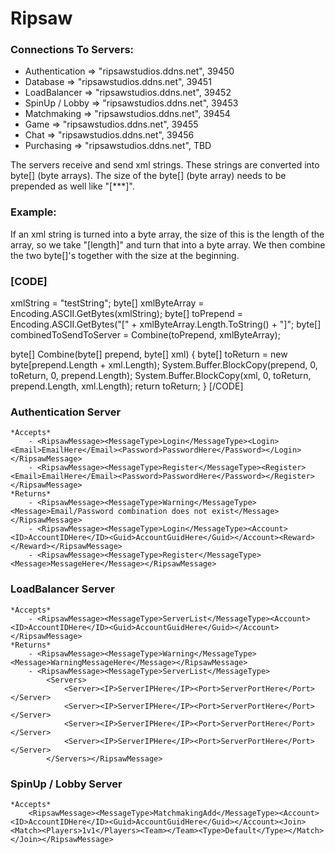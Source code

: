 # Ripsaw

### Connections To Servers:
* Authentication => "ripsawstudios.ddns.net", 39450
* Database => "ripsawstudios.ddns.net", 39451
* LoadBalancer => "ripsawstudios.ddns.net", 39452
* SpinUp / Lobby => "ripsawstudios.ddns.net", 39453
* Matchmaking => "ripsawstudios.ddns.net", 39454
* Game => "ripsawstudios.ddns.net", 39455
* Chat => "ripsawstudios.ddns.net", 39456
* Purchasing => "ripsawstudios.ddns.net", TBD

The servers receive and send xml strings. These strings are converted into byte[] (byte arrays). The size of the byte[] (byte array) needs to be prepended as well like "[***]".

### Example:
If an xml string is turned into a byte array, the size of this is the length of the array, so we take "[length]" and turn that into a byte array.
We then combine the two byte[]'s together with the size at the beginning.

### [CODE]
xmlString = "testString";
byte[] xmlByteArray = Encoding.ASCII.GetBytes(xmlString);
byte[] toPrepend = Encoding.ASCII.GetBytes("[" + xmlByteArray.Length.ToString() + "]";
byte[] combinedToSendToServer = Combine(toPrepend, xmlByteArray);

byte[] Combine(byte[] prepend, byte[] xml)
{
	byte[] toReturn = new byte[prepend.Length + xml.Length);
	System.Buffer.BlockCopy(prepend, 0, toReturn, 0, prepend.Length);
	System.Buffer.BlockCopy(xml, 0, toReturn, prepend.Length, xml.Length);
	return toReturn;
}
[/CODE]

### Authentication Server
	*Accepts*
		- <RipsawMessage><MessageType>Login</MessageType><Login><Email>EmailHere</Email><Password>PasswordHere</Password></Login></RipsawMessage>
		- <RipsawMessage><MessageType>Register</MessageType><Register><Email>EmailHere</Email><Password>PasswordHere</Password></Register></RipsawMessage>
	*Returns*
		- <RipsawMessage><MessageType>Warning</MessageType><Message>Email/Password combination does not exist</Message></RipsawMessage>
		- <RipsawMessage><MessageType>Login</MessageType><Account><ID>AccountIDHere</ID><Guid>AccountGuidHere</Guid></Account><Reward></Reward></RipsawMessage>
		- <RipsawMessage><MessageType>Register</MessageType><Message>MessageHere</Message></RipsawMessage>
		
### LoadBalancer Server
	*Accepts*
		- <RipsawMessage><MessageType>ServerList</MessageType><Account><ID>AccountIDHere</ID><Guid>AccountGuidHere</Guid></Account></RipsawMessage>
	*Returns*
		- <RipsawMessage><MessageType>Warning</MessageType><Message>WarningMessageHere</Message></RipsawMessage>
		- <RipsawMessage><MessageType>ServerList</MessageType>
			<Servers>
				<Server><IP>ServerIPHere</IP><Port>ServerPortHere</Port></Server>
				<Server><IP>ServerIPHere</IP><Port>ServerPortHere</Port></Server>
				<Server><IP>ServerIPHere</IP><Port>ServerPortHere</Port></Server>
				<Server><IP>ServerIPHere</IP><Port>ServerPortHere</Port></Server>
			</Servers></RipsawMessage>
		  
### SpinUp / Lobby Server
	*Accepts*
		<RipsawMessage><MessageType>MatchmakingAdd</MessageType><Account><ID>AccountIDHere</ID><Guid>AccountGuidHere</Guid></Account><Join><Match><Players>1v1</Players><Team></Team><Type>Default</Type></Match></Join></RipsawMessage>
		

